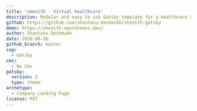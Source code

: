 ```yaml
---
title: 'vHealth - Virtual healthcare'
description: Modular and easy to use Gatsby template for a Healthcare Startup. It's also not limited to the healthcare sector. It can be customized for a different type of startup with little effort.
github: https://github.com/shantanu-deshmukh/vhealth-gatsby
demo: https://vhealth.openthemes.dev/
author: Shantanu Deshmukh
date: 2020-08-26
github_branch: master
ssg:
  - Gatsby
cms:
  - No Cms
gatsby:
  version: 2
  type: theme
archetype:
  - Company Landing Page
license: MIT
---
```

